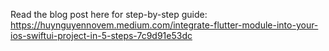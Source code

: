 Read the blog post here for step-by-step guide: https://huynguyennovem.medium.com/integrate-flutter-module-into-your-ios-swiftui-project-in-5-steps-7c9d91e53dc

